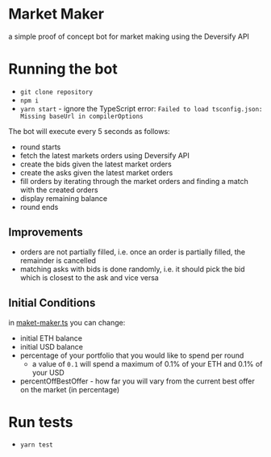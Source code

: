 # Market Maker
a simple proof of concept bot for market making using the Deversify API

# Running the bot
* `git clone repository`
* `npm i`
* `yarn start` - ignore the TypeScript error: `Failed to load tsconfig.json: Missing baseUrl in compilerOptions`

The bot will execute every 5 seconds as follows:

* round starts
* fetch the latest markets orders using Deversify API
* create the bids given the latest market orders
* create the asks given the latest market orders
* fill orders by iterating through the market orders and finding a match with the created orders
* display remaining balance 
* round ends

## Improvements
* orders are not partially filled, i.e. once an order is partially filled, the remainder is cancelled
* matching asks with bids is done randomly, i.e. it should pick the bid which is closest to the ask and vice versa

## Initial Conditions
in [maket-maker.ts](./src/index.ts) you can change:
* initial ETH balance
* initial USD balance
* percentage of your portfolio that you would like to spend per round
  * a value of `0.1` will spend a maximum of 0.1% of your ETH and 0.1% of your USD
* percentOffBestOffer - how far you will vary from the current best offer on the market (in percentage)

# Run tests

* `yarn test`
